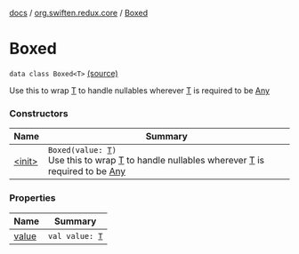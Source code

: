 [docs](../../index.md) / [org.swiften.redux.core](../index.md) / [Boxed](./index.md)

# Boxed

`data class Boxed<T>` [(source)](https://github.com/protoman92/KotlinRedux/tree/master/common/common-core/src/main/kotlin/org/swiften/redux/core/Boxed.kt#L10)

Use this to wrap [T](index.md#T) to handle nullables wherever [T](index.md#T) is required to be [Any](https://kotlinlang.org/api/latest/jvm/stdlib/kotlin/-any/index.html)

### Constructors

| Name | Summary |
|---|---|
| [&lt;init&gt;](-init-.md) | `Boxed(value: `[`T`](index.md#T)`)`<br>Use this to wrap [T](index.md#T) to handle nullables wherever [T](index.md#T) is required to be [Any](https://kotlinlang.org/api/latest/jvm/stdlib/kotlin/-any/index.html) |

### Properties

| Name | Summary |
|---|---|
| [value](value.md) | `val value: `[`T`](index.md#T) |
